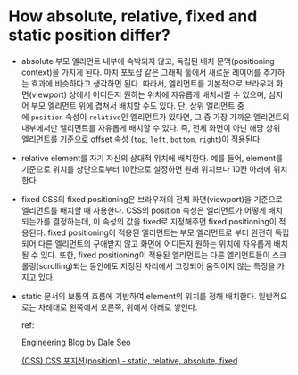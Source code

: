 # How absolute, relative, fixed and static position differ?

- absolute 
    부모 엘리먼트 내부에 속박되지 않고, 독립된 배치 문맥(positioning context)을 가지게 된다. 마치 포토샵 같은 그래픽 툴에서 새로운 레이어를 추가하는 효과에 비슷하다고 생각하면 된다. 따라서, 엘리먼트를 기본적으로 브라우저 화면(viewport) 상에서 어디든지 원하는 위치에 자유롭게 배치시킬 수 있으며, 심지어 부모 엘리먼트 위에 겹쳐서 배치할 수도 있다. 단, 상위 엘리먼트 중에 `position` 속성이 `relative`인 엘리먼트가 있다면, 그 중 가장 가까운 엘리먼트의 내부에서만 엘리먼트를 자유롭게 배치할 수 있다. 즉, 전체 화면이 아닌 해당 상위 엘리먼트를 기준으로 offset 속성 (`top`, `left`, `bottom`, `right`)이 적용된다.
- relative 
    element를 자기 자신의 상대적 위치에 배치한다. 예를 들어, element를 기준으로 위치를 상단으로부터 10칸으로 설정하면 원래 위치보다 10칸 아래에 위치한다.
- fixed
    CSS의 fixed positioning은 브라우저의 전체 화면(viewport)을 기준으로 엘리먼트를 배치할 때 사용한다. CSS의 position 속성은 엘리먼트가 어떻게 배치되는가를 결정하는데, 이 속성의 값을 fixed로 지정해주면 fixed positioning이 적용된다. fixed positioning이 적용된 엘리먼트는 부모 엘리먼트로 부터 완전히 독립되어 다른 엘리먼트의 구애받지 않고 화면에 어디든지 원하는 위치에 자유롭게 배치될 수 있다. 또한, fixed positioning이 적용된 엘리먼트는 다른 엘리먼트들이 스크롤링(scrolling)되는 동안에도 지정된 자리에서 고정되어 움직이지 않는 특징을 가지고 있다.
- static
    문서의 보통의 흐름에 기반하여 element의 위치를 정해 배치한다. 일반적으로는 차례대로 왼쪽에서 오른쪽, 위에서 아래로 쌓인다.

    ref:

    [Engineering Blog by Dale Seo](https://www.daleseo.com/?tag=position)

    [(CSS) CSS 포지션(position) - static, relative, absolute, fixed](https://www.zerocho.com/category/CSS/post/5864f3b59f1dc000182d3ea1)
